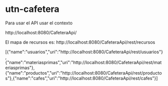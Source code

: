 utn-cafetera
============

Para usar el API usar el contexto 

http://localhost:8080/CafeteraApi/

El mapa de recursos es:
http://localhost:8080/CafeteraApi/rest/recursos

[{"name":"usuarios","uri":"http://localhost:8080/CafeteraApi/rest/usuarios"},{"name":"materiasprimas","uri":"http://localhost:8080/CafeteraApi/rest/materiasprimas"},{"name":"productos","uri":"http://localhost:8080/CafeteraApi/rest/productos"},{"name":"cafes","uri":"http://localhost:8080/CafeteraApi/rest/cafes"}]




